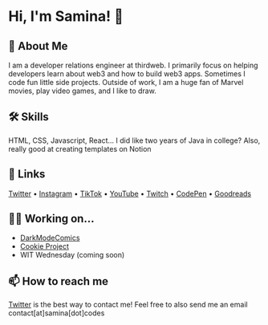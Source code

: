 
# Hi, I'm Samina! 👋


## 🚀 About Me
I am a developer relations engineer at thirdweb. I primarily focus on helping developers
learn about web3 and how to build web3 apps. Sometimes I code fun little side projects.
Outside of work, I am a huge fan of Marvel movies, play video games, and I like to draw.


## 🛠 Skills
HTML, CSS, Javascript, React... I did like two years of Java in college? Also, really good at creating templates on Notion


## 🔗 Links
[Twitter](https://twitter.com/saminacodes) •
[Instagram](https://instagram.com/saminacodes) • 
[TikTok](https://tiktok.com/@saminacodes) •
[YouTube](https://www.youtube.com/channel/UCOn_EdNjkpZV-_3_UKf5JKg) • 
[Twitch](https://twitch.tv/saminacodes) • 
[CodePen](https://codepen.io/saminacodes) •
[Goodreads](https://goodreads.com/saminacodes)

## 👩‍💻 Working on...
- [DarkModeComics](https://twitter.com/darkmodecomics) 
- [Cookie Project](https://cookie-project.xyz)
- WIT Wednesday (coming soon)

## 📫 How to reach me
[Twitter](https://twitter.com/saminacodes) is the best way to contact me! Feel free to also send me an email
contact[at]samina[dot]codes
